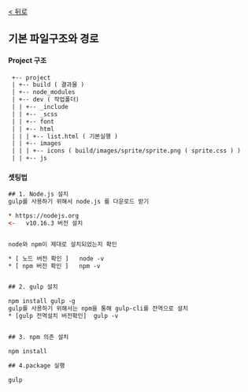 
[ < 뒤로](https://github.com/netfolder/netfolder.github.io/tree/master/p_guide)
## 기본 파일구조와 경로


#### Project 구조

```html
 +-- project
 | +-- build ( 결과물 ) 
 | +-- node_modules
 | +-- dev ( 작업폴더)
 | | +-- _include 
 | | +-- _scss
 | | +-- font
 | | +-- html
 | | | +-- list.html ( 기본실행 )
 | | +-- images
 | | | +-- icons ( build/images/sprite/sprite.png ( sprite.css ) )
 | | +-- js
```

#### 셋팅법

```html
## 1. Node.js 설치
gulp를 사용하기 위해서 node.js 를 다운로드 받기

* https://nodejs.org      
<-   v10.16.3 버전 설치 


node와 npm이 제대로 설치되었는지 확인

* [ 노드 버전 확인 ]   node -v 
* [ npm 버전 확인 ]   npm -v


## 2. gulp 설치

npm install gulp -g 
gulp를 사용하기 위해서는 npm을 통해 gulp-cli를 전역으로 설치
* [gulp 전역설치 버전확인]  gulp -v 


## 3. npm 의존 설치

npm install

## 4.package 실행

gulp



